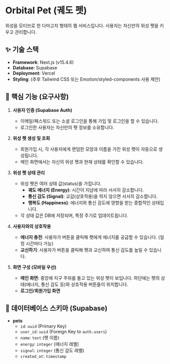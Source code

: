 # Orbital Pet (궤도 펫)

위성을 모티브로 한 다마고치 형태의 웹 서비스입니다. 사용자는 자신만의 위성 펫을 키우고 관리합니다.

## ✨ 기술 스택

- **Framework**: Next.js (v15.4.6)
- **Database**: Supabase
- **Deployment**: Vercel
- **Styling**: (추후 Tailwind CSS 또는 Emotion/styled-components 사용 제안)

## 🚀 핵심 기능 (요구사항)

1.  **사용자 인증 (Supabase Auth)**
    -   이메일/패스워드 또는 소셜 로그인을 통해 가입 및 로그인을 할 수 있습니다.
    -   로그인한 사용자는 자신만의 펫 정보를 소유합니다.

2.  **위성 펫 생성 및 조회**
    -   회원가입 시, 각 사용자에게 랜덤한 모양과 이름을 가진 위성 펫이 자동으로 생성됩니다.
    -   메인 화면에서는 자신의 위성 펫과 현재 상태를 확인할 수 있습니다.

3.  **위성 펫 상태 관리**
    -   위성 펫은 여러 상태 값(status)을 가집니다.
        -   **궤도 에너지 (Energy)**: 시간이 지남에 따라 서서히 감소합니다.
        -   **통신 감도 (Signal)**: 교감(상호작용)을 하지 않으면 서서히 감소합니다.
        -   **행복도 (Happiness)**: 에너지와 통신 감도에 영향을 받는 종합적인 상태입니다.
    -   각 상태 값은 DB에 저장되며, 특정 주기로 업데이트됩니다.

4.  **사용자와의 상호작용**
    -   **에너지 충전**: 사용자가 버튼을 클릭해 펫에게 에너지를 공급할 수 있습니다. (일정 시간마다 가능)
    -   **교신하기**: 사용자가 버튼을 클릭해 펫과 교신하여 통신 감도를 높일 수 있습니다.

5.  **화면 구성 (모바일 우선)**
    -   **메인 화면**: 중앙에 지구 주위를 돌고 있는 위성 펫이 보입니다. 하단에는 펫의 상태(에너지, 통신 감도 등)와 상호작용 버튼들이 위치합니다.
    -   **로그인/회원가입 화면**

## 📝 데이터베이스 스키마 (Supabase)

-   **pets**
    -   `id`: `uuid` (Primary Key)
    -   `user_id`: `uuid` (Foreign Key to `auth.users`)
    -   `name`: `text` (펫 이름)
    -   `energy`: `integer` (에너지 레벨)
    -   `signal`: `integer` (통신 감도 레벨)
    -   `created_at`: `timestamp`
